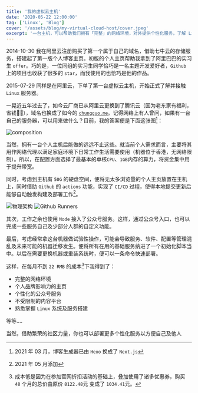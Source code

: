 ```yaml
---
title: '我的虚拟云主机'
date: '2020-05-22 12:00:00'
tag: ['Linux', 'Blog']
cover: '/assets/blog/my-virtual-cloud-host/cover.jpeg'
excerpt: '一台主机，可以帮助我们拥有「完整」的网络环境，对外提供个性化服务，了解 Linux 系统及服务搭建'
---
```



2014-10-30 我在阿里云注册购买了第一个属于自己的域名，借助七牛云的存储服务，搭建起了第一版个人博客主页。初版的个人主页帮助我拿到了阿里巴巴的实习生 `offer`。巧的是，一位同组的实习生同学恰巧是一名主题开发爱好者，`Github` 上的项目也收获了很多的 `star`，而我使用的也恰巧是他的作品。

2015-07-29 同样是在阿里云，下单了第一台虚拟云主机，开始正式了解并接触 `Linux` 服务器。

一晃近五年过去了，如今云厂商已从阿里云更换到了腾讯云（因为老东家有福利，省钱🤦‍♂️），域名也换成了如今的 [`chungguo.me`](https://chungguo.me)。记得网络上有人曾问，如果有一台自己的服务器，可以用来做什么？目前，我的答案便是下面这张图[^1]：

![composition](/assets/blog/my-virtual-cloud-host/composition.png)

当然，拥有一台个人主机后能做的远远不止这些。就当前个人需求而言，主要将其用作网络代理以满足家庭环境下日常工作生活需要使用（机器位于香港，无网络限制）。所以，在配置方面选择了最基本的单核`CPU`、`1GB`内存的算力，将资金集中用于提升带宽。

同时，考虑到主机有 `50G` 的硬盘空间，便将无太多浏览量的个人主页放置在主机上，同时借助 `Github` 的 `actions` 功能，实现了 `CI/CD` 过程，使得本地提交更新后能够自动触发构建及部署工作[^2]。

![物理架构](/assets/blog/my-virtual-cloud-host/machine.jpg)
![Github Runners](/assets/blog/my-virtual-cloud-host/github-actions-runner.jpg)

其次，工作之余也使用 `Node` 接入了公众号服务。这样，通过公众号入口，也可以完成一些服务自己及少部分人群的自定义功能。

最后，考虑经常拿这台机器做试验性操作，可能会导致服务、软件、配置等管理混乱及未来可能的机器迁移发生。便将所有在用的基础服务纳进了一个初始化脚本当中。以后在需要更换机器或重装系统时，便可以一条命令快速部署。

这样，在每月不到 `22 RMB` 的成本[^3]下我得到了：

- 完整的网络环境
- 个人品牌影响力的主页
- 个性化的公众号服务
- 不受限制的内容平台
- 熟悉掌握 `Linux` 系统及服务搭建

等等....

当然，借助繁荣的社区力量，你也可以部署更多个性化服务以方便自己及他人

[^1]: 2021 年 03 月，博客生成器已由 `Hexo` 换成了 `Next.js`
[^2]: 2021 年 05 月添加
[^3]: 成本低是因为在参加官网折扣活动的基础上，叠加使用了诸多优惠券，购买 `48` 个月的总价由原价 `8122.48`元 变成了 `1034.41`元。
